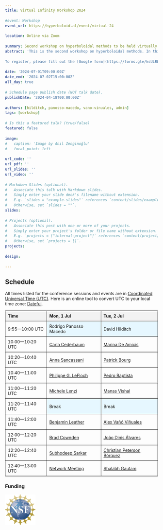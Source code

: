 ```yaml
---
title: Virtual Infinity Workshop 2024

#event: Workshop
event_url: https://hyperboloid.al/event/virtual-24

location: Online via Zoom

summary: Second workshop on hyperboloidal methods to be held virtually.
abstract: 'This is the second workshop on hyperboloidal methods. In this workshop, we will focus on forming new research ideas and collaborations among participants. Sharing of ideas will be facilitated by short, 20-minute talks on recent developments in hyperboloidal methods followed by unconference breakout rooms. The workshop will be held virtually.

To register, please fill out the [Google form](https://forms.gle/ksULRbBH6fW4VkNh9).'

date: '2024-07-01T09:00:00Z'
date_end: '2024-07-02T15:00:00Z'
all_day: true

# Schedule page publish date (NOT talk date).
publishDate: '2024-04-18T00:00:00Z'

authors: [hilditch, panosso-macedo, vano-vinuales, admin]
tags: [workshop]

# Is this a featured talk? (true/false)
featured: false

image:  
#   caption: 'Image by Anıl Zenginoğlu'
#   focal_point: left

url_code: ''
url_pdf: ''
url_slides: ''
url_video: ''

# Markdown Slides (optional).
#   Associate this talk with Markdown slides.
#   Simply enter your slide deck's filename without extension.
#   E.g. `slides = "example-slides"` references `content/slides/example-slides.md`.
#   Otherwise, set `slides = ""`.
slides:

# Projects (optional).
#   Associate this post with one or more of your projects.
#   Simply enter your project's folder or file name without extension.
#   E.g. `projects = ["internal-project"]` references `content/project/deep-learning/index.md`.
#   Otherwise, set `projects = []`.
projects:

design: 

---
```


## Schedule

All times listed for the conference sessions and events are in [Coordinated Universal Time (UTC)](https://en.wikipedia.org/wiki/Coordinated_Universal_Time). Here is an online tool to convert UTC to your local time zone: [Dateful](https://dateful.com/convert/utc).

  <style>
    table {
      width: 100%;
      border-collapse: collapse;
    }

    th, td {
      border: 1px solid black;
      padding: 8px;
      text-align: left;
    }

    th {
      background-color: #f2f2f2;
    }

    .break {
      background-color: #e6f7ff;
    }
  </style>

  <table>
    <tr>
      <th>Time</th>
      <th>Mon, 1 Jul</th>
      <th>Tue, 2 Jul</th>
    </tr>
    <tr>
      <td>9:55—10:00 UTC</td>
      <td class="break">Rodrigo Panosso Macedo</td>
      <td class="break">David Hilditch</td>
    </tr>
    <tr>
      <td>10:00—10:20 UTC</td>
      <td><a href=/virtual-24-talks#carla-cederbaum>Carla Cederbaum</a></td>
      <td><a href=/virtual-24-talks#marina-de-amicis>Marina De Amicis</a></td>
    </tr>
    <tr>
      <td>10:20—10:40 UTC</td>
      <td><a href="/virtual-24-talks#anna-sancassani">Anna Sancassani</a></td>
      <td><a href=/virtual-24-talks#patrick-bourg>Patrick Bourg</a></td>
    </tr>
    <tr>
      <td>10:40—11:00 UTC</td>
      <td><a href="/virtual-24-talks#philippe-g-lefloch">Philippe G. LeFloch</a></td>
      <td><a href=/virtual-24-talks#pedro-baptista>Pedro Baptista</a></td>
    </tr>
    <tr>
      <td>11:00—11:20 UTC</td>
      <td><a href=/virtual-24-talks#michele-lenzi>Michele Lenzi</a></td>
      <td><a href=/virtual-24-talks#manas-vishal>Manas Vishal</a></td>
    </tr>
    <tr>
      <td>11:20—11:40 UTC</td>
      <td class="break">Break</td>
      <td class="break">Break</td>
    </tr>
    <tr>
      <td>11:40—12:00 UTC</td>
      <td><a href=/virtual-24-talks#benjamin-leather>Benjamin Leather</a></td>
      <td><a href=/virtual-24-talks#alex-vañó-viñuales>Alex Vañó Viñuales</a></td>
    </tr>
    <tr>
      <td>12:00—12:20 UTC</td>
      <td><a href=/virtual-24-talks#brad-cownden>Brad Cownden</a></td>
      <td><a href=/virtual-24-talks#joão-dinis-álvares>João Dinis Álvares</a></td>
    </tr>
    <tr>
      <td>12:20—12:40 UTC</td>
      <td><a href=/virtual-24-talks#subhodeep-sarkar>Subhodeep Sarkar</a></td>
      <td><a href=/virtual-24-talks#christian-peterson-bórquez>Christian Peterson Bórquez</a></td>
    </tr>
    <tr>
      <td>12:40—13:00 UTC</td>
      <td><a href=/virtual-24-talks#network-meeting>Network Meeting</a></td>
      <td><a href=/virtual-24-talks#shalabh-gautam>Shalabh Gautam</a></td>
    </tr>
  </table>

### Funding

<section class="logo-list">
    <div class="container">
        <div class="row">
            <div class="col-lg-4 col-sm-12">
                <img src="/uploads/Copenhagen-23-Logos/nsf_logo.jpg" style="width:auto;height:100px;" alt="NSF Logo">
            </div>
        </div>
    </div>
</section>
